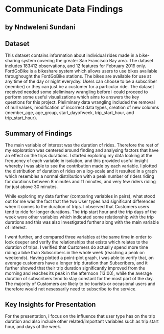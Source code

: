 # Communicate Data Findings
## by Nndweleni Sundani


## Dataset

This dataset contains information about individual rides made in a bike-sharing system covering the greater San Francisco Bay area. The dataset includes 183412 observations, and 12 features for February 2019 only. FordGoBike is a bikeshare system which allows users to use bikes available throughought the FordGoBike stations. The bikes are available for use at any time of the day or night everyday. Users can choose to be a subscriber (member) or they can just be a customer for a particular ride. The dataset received needed some pleliminary wrangling before i could proceed to perform some useful visualizations which aims to answers the key questions for this project. Pleliminary data wrangling included the removal of null values, modification of incorrect data types, creation of new columns (member_age, age_group, start_dayofweek, trip_start_hour, and trip_start_hour).


## Summary of Findings

The main variable of interest was the duration of rides. Therefore the rest of my exploration was centered around finding and analysing factors that have an effect on the trips durations. I started exploring my data looking at the frequency of each variable in isolation, and this provided useful insight whereby i was able to see the contribution made by each variable. I plotted the distribution of duration of rides on a log-scale and it resulted in a graph which resembles a normal distribution with a peak number of riders riding for durations between 8 minutes and 11 minutes, and very few riders riding for just above 30 minutes. 

While exploring my data further (comparing variables in pairs), what stood out for me was the fact that the two User types had significant differences when it comes to the duration of trips. I observed that Customers users tend to ride for longer durations. The trip start hour and the trip days of the week were other variables which indicated some relationship with the trip durations and this was also investigated further along with the main variable of interest.

I went further, and compared three variables at the same time in order to look deeper and verify the relationships that exists which relates to the duration of trips. I verified that Customers do actually spend more time riding a bike than Subscribers in the whole week (reaching a peak on weekends). Having plotted a point-plot graph, i was able to verify that, on average customers have a longer trip duration than Subscribers, and it further showed that their trip duration significantly improved from the morning and reaches its peak in the afternoon (13:00), while the average duration of subscribers tend to stay constant for the most part of the day. The majority of Customers are likely to be tourists or occasional users and therefore would not nesessarily need to subscribe to the service. 
 

## Key Insights for Presentation

For the presentation, i focus on the influence that user type has on the trip duration and also include other related/important variables such as trip start hour, and days of the week. 